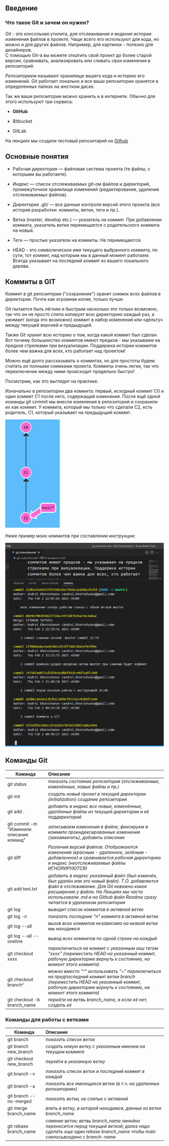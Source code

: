## Введение
### Что такое Git и зачем он нужен?

*Git* - это консольная утилита, для отслеживания и ведения истории изменения файлов в проекте. Чаще всего его используют для кода, но можно и для других файлов. Например, для картинок - полезно для дизайнеров.    
С помощью Git-a вы можете откатить свой проект до более старой версии, сравнивать, анализировать или сливать свои изменения в репозиторий.

*Репозиторием* называют хранилище вашего кода и историю его изменений. Git работает локально и все ваши репозитории хранятся в определенных папках на жестком диске.

Так же ваши репозитории можно хранить и в интернете. Обычно для этого используют три сервиса:

+ **GitHub**

+ Bitbucket

+ GitLab

На лекциях мы создали тестовый репозитарий на [Github](https://github.com/AndreiKhoroshunov?tab=repositories "нажмите здесь для перехода")

## Основные понятия

+ Рабочая директория — файловая система проекта (те файлы, с которыми вы работаете).

+ Индекс — список отслеживаемых git-ом файлов и директорий, промежуточное хранилище изменений (редактирование, удаление отслеживаемых файлов).

+ Директория .git/ — все данные контроля версий этого проекта (вся история разработки: коммиты, ветки, теги и пр.).

- Ветка (master, develop etc.) — указатель на коммит. При добавлении коммита, указатель ветки перемещается с родительского коммита на новый.

- Теги — простые указатели на коммиты. Не перемещаются.

- HEAD - это символическое имя текущего выбранного коммита, по сути, тот коммит, над которым мы в данный момент работаем. Всегда указывает на последний коммит из вашего локального дерева.

## Коммиты в GIT

Коммит в git репозитории ("сохранение") хранит снимок всех файлов в директории. Почти как огромная копия, только лучше.

Git пытается быть лёгким и быстрым насколько это только возможно, так что он не просто слепо копирует всю директорию каждый раз, а ужимает (когда это возможно) коммит в набор изменений или «дельту» между текущей версией и предыдущей.

Также Git хранит всю историю о том, когда какой коммит был сделан. Вот почему большинство коммитов имеют предков - мы указываем на предков стрелками при визуализации. Поддержка истории коммитов более чем важна для всех, кто работает над проектом!

Можно ещё долго рассказывать о коммитах, но для простоты будем считать их полными снимками проекта. Коммиты очень легки, так что переключение между ними происходит предельно быстро!

Посмотрим, как это выглядит на практике.

Изначально в репозитории два коммита: первый, исходный коммит С0 и один коммит С1 после него, содержащий изменения. После ещё одной команды git commit мы внесли изменения в репозиторий и сохранили их как коммит. У коммита, который мы только что сделали C2, есть родитель, С1, который указывает на предыдущий коммит.

![commit](2023-02-02_00-50-55.png "визуализация небольшого git репозитория")

Ниже пример моих коммитов при составлении инструкции:

![скриншот моих коммитов](2023-02-02_22-05-30.png "мои коммиты")

## Команды Git


| Команда                     | Описание |
|---------------------|:---|
|git status|*показать состояние репозитория (отслеживаемые, изменённые, новые файлы и пр.)*|
|git init |*создать новый проект в текущей директории (initialization) создание репозитория*|
|git add . |*добавить в индекс все новые, изменённые, удалённые файлы из текущей директории и её поддиректорий*|
|git commit -m "Изменили описание команд"| *записываем изменения в файле, фиксируем в коммите проиндексированные изменения (закоммитить), добавить описание*|
|git diff |*Различия версий файлов. Отображаются изменения (красным - удаленное, зелёным - добавленное) и сравнивается рабочая директорию и индекс (неотслеживаемые файлы ИГНОРИРУЮТСЯ)*|
|git add text.txt|*добавить в индекс указанный файл (был изменён, был удалён или это новый файл). Т.О. добавляется файл в отслеживание. Для Git неважно какое расширение у файла. На Лекциях мы часто использовали .md и на Github файл Readme сразу читается в удаленном репозитории*|
|git log|*выводит список коммитов в активной ветке*|
|git log -n|*показать последние "n" коммита в активной ветке*|
|git log --all|*вызов всех коммитов независимо на ккакой ветке мы находимся*|
|git log --all --oneline      | *вывод всех коммитов по одной строке на каждый*
|git checkout xxxx|*переключиться на коммит с указанным хеш тегом "xxxx" (переместить HEAD на указанный коммит, рабочую директорию вернуть к состоянию, на момент этого коммита)*|
|git checkout branch^|*можно вместо "^" использовать "~" переключиться на предпоследний коммит ветки branch (переместить HEAD на указанный коммит, рабочую директорию вернуть к состоянию, на момент этого коммита)*|
|git checkout -b branch_name|*перейти на ветвь branch_name, а если её нет, создать её*|

### Команды для работы с ветками

| Команда | Описание |
|--------|:---|
|git branch| *показать список веток*|
|git branch new_branch|*создать новую ветку с указанным именем на текущем коммите*|
|git checkout new_branch |*перейти в указанную ветку*|
|git branch -v|*показать список веток и последний коммит в каждой*|
|git branch -a|*показать все имеющиеся ветки (в т.ч. на удаленных репозиториях)*|
|git branch --no-merged|*показать ветки, не слитые с активной*|
|git merge branch_name|*влить в ветку, в которой находимся, данные из ветки branch_name*|
|git rebase branch_name|*слияние веток; ветвь branch_name линейно переносится перед текущей веткой; далее надо сделать еще один rebase branch_name чтобы main слилосьвоедино с branch-name*|